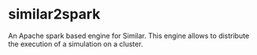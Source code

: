 # similar2spark
An Apache spark based engine for Similar. This engine allows to distribute the execution of a simulation on a cluster. 
